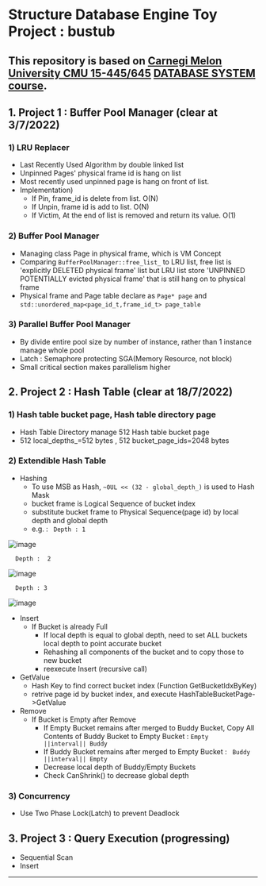 # Structure Database Engine Toy Project : bustub
## This repository is based on [Carnegi Melon University CMU 15-445/645](https://15445.courses.cs.cmu.edu/fall2021/assignments.html) [DATABASE SYSTEM course](https://youtu.be/v4bU6n97Vr8).
## 1. Project 1 : Buffer Pool Manager (clear at 3/7/2022)
### 1) LRU Replacer
* Last Recently Used Algorithm by double linked list
* Unpinned Pages' physical frame id is hang on list
* Most recently used unpinned page is hang on front of list.
* Implementation)
   - If Pin, frame_id is delete from list. O(N)
   - If Unpin, frame id is add to list. O(N)
   - If Victim, At the end of list is removed and return its value. O(1)
### 2) Buffer Pool Manager
* Managing class Page in physical frame, which is VM Concept
* Comparing `BufferPoolManager::free_list_` to LRU list, free list is 'explicitly DELETED physical frame' list but LRU list store 'UNPINNED POTENTIALLY evicted physical frame' that is still hang on to physical frame
* Physical frame and Page table declare as `Page* page` and `std::unordered_map<page_id_t,frame_id_t> page_table`
### 3) Parallel Buffer Pool Manager
* By divide entire pool size by number of instance, rather than 1 instance manage whole pool
* Latch : Semaphore protecting SGA(Memory Resource, not block)
* Small critical section makes parallelism higher
   
## 2. Project 2 : Hash Table (clear at 18/7/2022)
### 1) Hash table bucket page, Hash table directory page
* Hash Table Directory manage 512 Hash table bucket page
* 512 local_depths_=512 bytes , 512 bucket_page_ids=2048 bytes
### 2) Extendible Hash Table
* Hashing 
   - To use MSB as Hash, `~0UL << (32 - global_depth_)` is used to Hash Mask
   - bucket frame is Logical Sequence of bucket index
   - substitute bucket frame to Physical Sequence(page id) by local depth and global depth
   - e.g. : ` Depth : 1`
   
   
![image](https://user-images.githubusercontent.com/81512075/182036389-a1030440-d2ae-4901-96e2-2f8b0f5d59dd.png)

   `  Depth :  2`

![image](https://user-images.githubusercontent.com/81512075/182036399-1485d6b6-32af-48f4-9731-6abc486a6068.png)

   `  Depth : 3`
   
![image](https://user-images.githubusercontent.com/81512075/182036406-a727026f-e691-48ff-8a38-f44bdf41cb7e.png)


* Insert
   - If Bucket is already Full
      - If local depth is equal to global depth, need to set ALL buckets local depth to point accurate bucket
      - Rehashing all components of the bucket and to copy those to new bucket
      - reexecute Insert (recursive call)
* GetValue
   - Hash Key to find correct bucket index (Function GetBucketIdxByKey)
   - retrive page id by bucket index, and execute HashTableBucketPage->GetValue
* Remove
   - If Bucket is Empty after Remove
      - If Empty Bucket remains after merged to Buddy Bucket, Copy All Contents of Buddy Bucket to Empty Bucket  : `Empty  ||interval|| Buddy`
      - If Buddy Bucket remains after merged to Empty Bucket : ` Buddy ||interval|| Empty`
      - Decrease local depth of Buddy/Empty Buckets
      - Check CanShrink() to decrease global depth
### 3) Concurrency
* Use Two Phase Lock(Latch) to prevent Deadlock

## 3. Project 3 : Query Execution (progressing)
* Sequential Scan
* Insert

---------------------------------------------------
